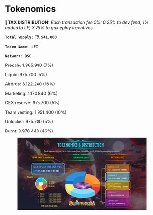 # Tokenomics

🌟**TAX DISTRIBUTION:** _Each transaction fee 5%: 0.25% to dev fund, 1% added to LP, 3.75% to gameplay incentives_

**`Total Supply:`** _19_**`,541,000`**

**`Token Name: LFI`**

**`Network: BSC`**

Presale: 1.365.980 (7%)&#x20;

Liquid: 975.700 (5%)&#x20;

Airdrop: 3.122.240 (16%)&#x20;

Marketing: 1.170.840 (6%)&#x20;

CEX reserve: 975.700 (5%)&#x20;

Team vesting: 1.951.400 (10%)&#x20;

Unlocker: 975.700 (5%)

&#x20;Burnt: 8.976.440 (46%)

<figure><img src=".gitbook/assets/image (1).png" alt=""><figcaption></figcaption></figure>
